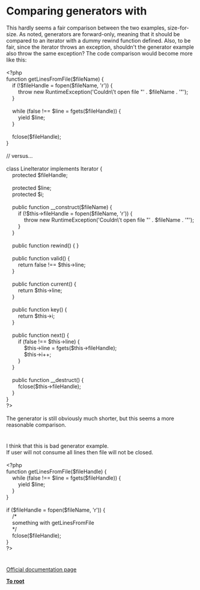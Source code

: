 # Comparing generators with 




<div class="phpcode"><span class="html">
This hardly seems a fair comparison between the two examples, size-for-size. As noted, generators are forward-only, meaning that it should be compared to an iterator with a dummy rewind function defined. Also, to be fair, since the iterator throws an exception, shouldn&apos;t the generator example also throw the same exception? The code comparison would become more like this:<br><br><span class="default">&lt;?php<br></span><span class="keyword">function </span><span class="default">getLinesFromFile</span><span class="keyword">(</span><span class="default">$fileName</span><span class="keyword">) {<br>&#xA0; &#xA0; if (!</span><span class="default">$fileHandle </span><span class="keyword">= </span><span class="default">fopen</span><span class="keyword">(</span><span class="default">$fileName</span><span class="keyword">, </span><span class="string">&apos;r&apos;</span><span class="keyword">)) {<br>&#xA0; &#xA0; &#xA0; &#xA0; throw new </span><span class="default">RuntimeException</span><span class="keyword">(</span><span class="string">&apos;Couldn\&apos;t open file &quot;&apos; </span><span class="keyword">. </span><span class="default">$fileName </span><span class="keyword">. </span><span class="string">&apos;&quot;&apos;</span><span class="keyword">);<br>&#xA0; &#xA0; }<br> <br>&#xA0; &#xA0; while (</span><span class="default">false </span><span class="keyword">!== </span><span class="default">$line </span><span class="keyword">= </span><span class="default">fgets</span><span class="keyword">(</span><span class="default">$fileHandle</span><span class="keyword">)) {<br>&#xA0; &#xA0; &#xA0; &#xA0; yield </span><span class="default">$line</span><span class="keyword">;<br>&#xA0; &#xA0; }<br> <br>&#xA0; &#xA0; </span><span class="default">fclose</span><span class="keyword">(</span><span class="default">$fileHandle</span><span class="keyword">);<br>}<br><br></span><span class="comment">// versus...<br><br></span><span class="keyword">class </span><span class="default">LineIterator </span><span class="keyword">implements </span><span class="default">Iterator </span><span class="keyword">{<br>&#xA0; &#xA0; protected </span><span class="default">$fileHandle</span><span class="keyword">;<br> <br>&#xA0; &#xA0; protected </span><span class="default">$line</span><span class="keyword">;<br>&#xA0; &#xA0; protected </span><span class="default">$i</span><span class="keyword">;<br> <br>&#xA0; &#xA0; public function </span><span class="default">__construct</span><span class="keyword">(</span><span class="default">$fileName</span><span class="keyword">) {<br>&#xA0; &#xA0; &#xA0; &#xA0; if (!</span><span class="default">$this</span><span class="keyword">-&gt;</span><span class="default">fileHandle </span><span class="keyword">= </span><span class="default">fopen</span><span class="keyword">(</span><span class="default">$fileName</span><span class="keyword">, </span><span class="string">&apos;r&apos;</span><span class="keyword">)) {<br>&#xA0; &#xA0; &#xA0; &#xA0; &#xA0; &#xA0; throw new </span><span class="default">RuntimeException</span><span class="keyword">(</span><span class="string">&apos;Couldn\&apos;t open file &quot;&apos; </span><span class="keyword">. </span><span class="default">$fileName </span><span class="keyword">. </span><span class="string">&apos;&quot;&apos;</span><span class="keyword">);<br>&#xA0; &#xA0; &#xA0; &#xA0; }<br>&#xA0; &#xA0; }<br> <br>&#xA0; &#xA0; public function </span><span class="default">rewind</span><span class="keyword">() { }<br> <br>&#xA0; &#xA0; public function </span><span class="default">valid</span><span class="keyword">() {<br>&#xA0; &#xA0; &#xA0; &#xA0; return </span><span class="default">false </span><span class="keyword">!== </span><span class="default">$this</span><span class="keyword">-&gt;</span><span class="default">line</span><span class="keyword">;<br>&#xA0; &#xA0; }<br> <br>&#xA0; &#xA0; public function </span><span class="default">current</span><span class="keyword">() {<br>&#xA0; &#xA0; &#xA0; &#xA0; return </span><span class="default">$this</span><span class="keyword">-&gt;</span><span class="default">line</span><span class="keyword">;<br>&#xA0; &#xA0; }<br> <br>&#xA0; &#xA0; public function </span><span class="default">key</span><span class="keyword">() {<br>&#xA0; &#xA0; &#xA0; &#xA0; return </span><span class="default">$this</span><span class="keyword">-&gt;</span><span class="default">i</span><span class="keyword">;<br>&#xA0; &#xA0; }<br> <br>&#xA0; &#xA0; public function </span><span class="default">next</span><span class="keyword">() {<br>&#xA0; &#xA0; &#xA0; &#xA0; if (</span><span class="default">false </span><span class="keyword">!== </span><span class="default">$this</span><span class="keyword">-&gt;</span><span class="default">line</span><span class="keyword">) {<br>&#xA0; &#xA0; &#xA0; &#xA0; &#xA0; &#xA0; </span><span class="default">$this</span><span class="keyword">-&gt;</span><span class="default">line </span><span class="keyword">= </span><span class="default">fgets</span><span class="keyword">(</span><span class="default">$this</span><span class="keyword">-&gt;</span><span class="default">fileHandle</span><span class="keyword">);<br>&#xA0; &#xA0; &#xA0; &#xA0; &#xA0; &#xA0; </span><span class="default">$this</span><span class="keyword">-&gt;</span><span class="default">i</span><span class="keyword">++;<br>&#xA0; &#xA0; &#xA0; &#xA0; }<br>&#xA0; &#xA0; }<br> <br>&#xA0; &#xA0; public function </span><span class="default">__destruct</span><span class="keyword">() {<br>&#xA0; &#xA0; &#xA0; &#xA0; </span><span class="default">fclose</span><span class="keyword">(</span><span class="default">$this</span><span class="keyword">-&gt;</span><span class="default">fileHandle</span><span class="keyword">);<br>&#xA0; &#xA0; }<br>}<br></span><span class="default">?&gt;<br></span><br>The generator is still obviously much shorter, but this seems a more reasonable comparison.</span>
</div>
  

#


<div class="phpcode"><span class="html">
I think that this is bad generator example.<br>If user will not consume all lines then file will not be closed.<br><br><span class="default">&lt;?php<br></span><span class="keyword">function </span><span class="default">getLinesFromFile</span><span class="keyword">(</span><span class="default">$fileHandle</span><span class="keyword">) {<br>&#xA0; &#xA0; while (</span><span class="default">false </span><span class="keyword">!== </span><span class="default">$line </span><span class="keyword">= </span><span class="default">fgets</span><span class="keyword">(</span><span class="default">$fileHandle</span><span class="keyword">)) {<br>&#xA0; &#xA0; &#xA0; &#xA0; yield </span><span class="default">$line</span><span class="keyword">;<br>&#xA0; &#xA0; }<br>}<br><br>if (</span><span class="default">$fileHandle </span><span class="keyword">= </span><span class="default">fopen</span><span class="keyword">(</span><span class="default">$fileName</span><span class="keyword">, </span><span class="string">&apos;r&apos;</span><span class="keyword">)) {<br>&#xA0; &#xA0; </span><span class="comment">/*<br>&#xA0; &#xA0; something with getLinesFromFile<br>&#xA0; &#xA0; */<br>&#xA0; &#xA0; </span><span class="default">fclose</span><span class="keyword">(</span><span class="default">$fileHandle</span><span class="keyword">);<br>}<br></span><span class="default">?&gt;</span>
</span>
</div>
  

#

[Official documentation page](https://www.php.net/manual/en/language.generators.comparison.php)

**[To root](/README.md)**